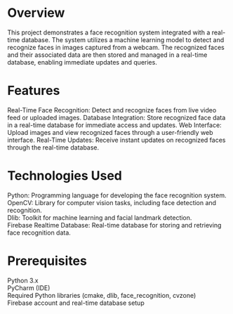 # Overview
This project demonstrates a face recognition system integrated with a real-time database. The system utilizes a machine learning model to detect and recognize faces in images captured from a webcam. The recognized faces and their associated data are then stored and managed in a real-time database, enabling immediate updates and queries.
<br>
# Features
Real-Time Face Recognition: Detect and recognize faces from live video feed or uploaded images.
Database Integration: Store recognized face data in a real-time database for immediate access and updates.
Web Interface: Upload images and view recognized faces through a user-friendly web interface.
Real-Time Updates: Receive instant updates on recognized faces through the real-time database.
<br>
# Technologies Used
Python: Programming language for developing the face recognition system.<br>
OpenCV: Library for computer vision tasks, including face detection and recognition.<br>
Dlib: Toolkit for machine learning and facial landmark detection.<br>
Firebase Realtime Database: Real-time database for storing and retrieving face recognition data.<br>

# Prerequisites
Python 3.x<br>
PyCharm (IDE)<br>
Required Python libraries (cmake, dlib, face_recognition, cvzone) <br>
Firebase account and real-time database setup
